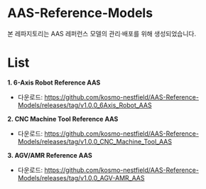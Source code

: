 # AAS-Reference-Models
본 레파지토리는 AAS 레퍼런스 모델의 관리·배포를 위해 생성되었습니다.

# List
**1. 6-Axis Robot Reference AAS**
 - 다운로드: https://github.com/kosmo-nestfield/AAS-Reference-Models/releases/tag/v1.0.0_6Axis_Robot_AAS

**2. CNC Machine Tool Reference AAS**
 - 다운로드: https://github.com/kosmo-nestfield/AAS-Reference-Models/releases/tag/v1.0.0_CNC_Machine_Tool_AAS

**3. AGV/AMR Reference AAS**
 - 다운로드: https://github.com/kosmo-nestfield/AAS-Reference-Models/releases/tag/v1.0.0_AGV-AMR_AAS
